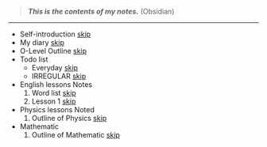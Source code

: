 >***This is the contents of my notes.*** (Obsidian)
---
- Self-introduction [skip](./articles/Self-introduction.md)
- My diary [skip](./articles/DAIRY.md)
- O-Level Outline [skip](./articles/Test-outline.md)
- Todo list
    - Everyday [skip](./articles/TODOLIST-everyday.md)
    - IRREGULAR [skip](./articles/TODOLIST.md)
- English lessons Notes
    1. Word list [skip](./articles/Word-List.md)
    2. Lesson 1 [skip](./articles/English-Lesson-1.md)
- Physics lessons Noted
    1. Outline of Physics [skip](./articles/PhysicsOutline.md)
- Mathematic
	1. Outline of Mathematic [skip](./articles/A-MATH-Outline.md)
